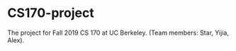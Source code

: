 # CS170-project
The project for Fall 2019 CS 170 at UC Berkeley. (Team members: Star, Yijia, Alex).
